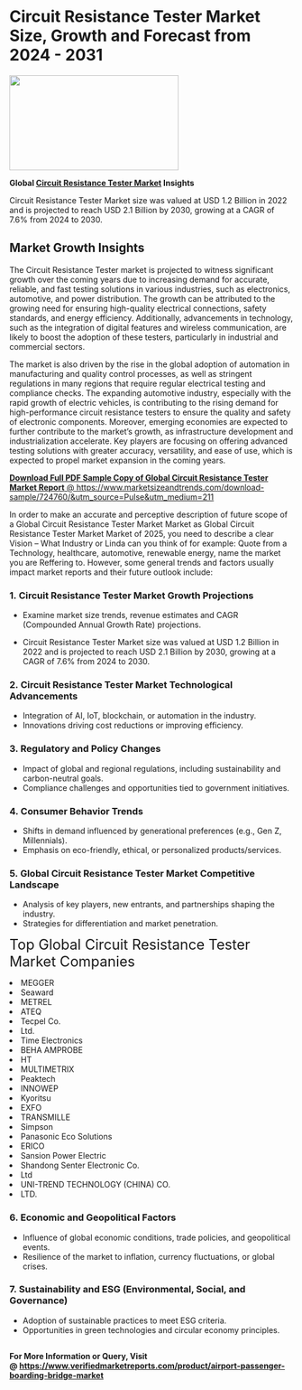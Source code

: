 <H1>Circuit Resistance Tester Market Size, Growth and Forecast from 2024 - 2031</H1><img class="aligncenter size-medium wp-image-584254" src="https://thirdeyenews.in/wp-content/uploads/2024/09/Global-Market-Research-300x168.jpeg" alt="" width="300" height="168" /><p><strong>Global&nbsp;<a href="https://www.marketsizeandtrends.com/download-sample/724760/&amp;utm_source=Pulse&amp;utm_medium=211">Circuit Resistance Tester Market</a> Insights</strong></p><p>Circuit Resistance Tester Market size was valued at USD 1.2 Billion in 2022 and is projected to reach USD 2.1 Billion by 2030, growing at a CAGR of 7.6% from 2024 to 2030.</p><p><h2>Market Growth Insights</h2> <p>The Circuit Resistance Tester market is projected to witness significant growth over the coming years due to increasing demand for accurate, reliable, and fast testing solutions in various industries, such as electronics, automotive, and power distribution. The growth can be attributed to the growing need for ensuring high-quality electrical connections, safety standards, and energy efficiency. Additionally, advancements in technology, such as the integration of digital features and wireless communication, are likely to boost the adoption of these testers, particularly in industrial and commercial sectors.</p> <p><a href="#"></a></p> <p>The market is also driven by the rise in the global adoption of automation in manufacturing and quality control processes, as well as stringent regulations in many regions that require regular electrical testing and compliance checks. The expanding automotive industry, especially with the rapid growth of electric vehicles, is contributing to the rising demand for high-performance circuit resistance testers to ensure the quality and safety of electronic components. Moreover, emerging economies are expected to further contribute to the market’s growth, as infrastructure development and industrialization accelerate. Key players are focusing on offering advanced testing solutions with greater accuracy, versatility, and ease of use, which is expected to propel market expansion in the coming years.</p> <p><a href="#"></p><p><span class=""><strong>Download Full PDF Sample Copy of Global Circuit Resistance Tester Market Report</strong> @ <a href="https://www.marketsizeandtrends.com/download-sample/724760/&amp;utm_source=Pulse&amp;utm_medium=211" target="_blank">https://www.marketsizeandtrends.com/download-sample/724760/&amp;utm_source=Pulse&amp;utm_medium=211</a></span></p><p>In order to make an accurate and perceptive description of future scope of a Global&nbsp;Circuit Resistance Tester Market Market as Global&nbsp;Circuit Resistance Tester Market Market of 2025, you need to describe a clear Vision &ndash; What Industry or Linda can you think of for example: Quote from a Technology, healthcare, automotive, renewable energy, name the market you are Reffering to. However, some general trends and factors usually impact market reports and their future outlook include:</p><h3>1.&nbsp;<strong>Circuit Resistance Tester Market Growth Projections</strong></h3><ul><li>Examine market size trends, revenue estimates and CAGR (Compounded Annual Growth Rate) projections.</li><li><p>Circuit Resistance Tester Market size was valued at USD 1.2 Billion in 2022 and is projected to reach USD 2.1 Billion by 2030, growing at a CAGR of 7.6% from 2024 to 2030.</p></li></ul><h3>2.&nbsp;<strong>Circuit Resistance Tester Market Technological Advancements</strong></h3><ul><li>Integration of AI, IoT, blockchain, or automation in the industry.</li><li>Innovations driving cost reductions or improving efficiency.</li></ul><h3>3.&nbsp;<strong>Regulatory and Policy Changes</strong></h3><ul><li>Impact of global and regional regulations, including sustainability and carbon-neutral goals.</li><li>Compliance challenges and opportunities tied to government initiatives.</li></ul><h3>4.&nbsp;<strong>Consumer Behavior Trends</strong></h3><ul><li>Shifts in demand influenced by generational preferences (e.g., Gen Z, Millennials).</li><li>Emphasis on eco-friendly, ethical, or personalized products/services.</li></ul><h3>5.&nbsp;<strong>Global Circuit Resistance Tester Market Competitive Landscape</strong></h3><ul><li>Analysis of key players, new entrants, and partnerships shaping the industry.</li><li>Strategies for differentiation and market penetration.</li></ul><p data-pm-slice="1 1 []"><span style="color: inherit; font-family: inherit; font-size: 25px;">Top Global Circuit Resistance Tester Market Companies</span></p><div class="" data-test-id=""><p><li>MEGGER</li><li> Seaward</li><li> METREL</li><li> ATEQ</li><li> Tecpel Co.</li><li> Ltd.</li><li> Time Electronics</li><li> BEHA AMPROBE</li><li> HT</li><li> MULTIMETRIX</li><li> Peaktech</li><li> INNOWEP</li><li> Kyoritsu</li><li> EXFO</li><li> TRANSMILLE</li><li> Simpson</li><li> Panasonic Eco Solutions</li><li> ERICO</li><li> Sansion Power Electric</li><li> Shandong Senter Electronic Co.</li><li> Ltd</li><li> UNI-TREND TECHNOLOGY (CHINA) CO.</li><li> LTD.</li></p></div><h3>6.&nbsp;<strong>Economic and Geopolitical Factors</strong></h3><ul><li>Influence of global economic conditions, trade policies, and geopolitical events.</li><li>Resilience of the market to inflation, currency fluctuations, or global crises.</li></ul><h3>7.&nbsp;<strong>Sustainability and ESG (Environmental, Social, and Governance)</strong></h3><ul><li>Adoption of sustainable practices to meet ESG criteria.</li><li>Opportunities in green technologies and circular economy principles.</li></ul><h2><strong style="font-size: 14px;">For More Information or Query, Visit @&nbsp;</strong><a style="background-color: #ffffff; font-size: 14px;" href="https://www.marketsizeandtrends.com/report/circuit-resistance-tester-market/" target="_blank">https://www.verifiedmarketreports.com/product/airport-passenger-boarding-bridge-market</a></h2>
